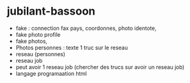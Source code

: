 # jubilant-bassoon

- fake : connection fax pays, coordonnes, photo identote,
- fake photo profile
- fake photos,
- Photos personnes : texte 1 truc sur le reseau
- reseau (personnes)
- reseau job
- peut avoir 1 reseau job (chercher des trucs sur avoir un reseau job)
- langage programaation html
